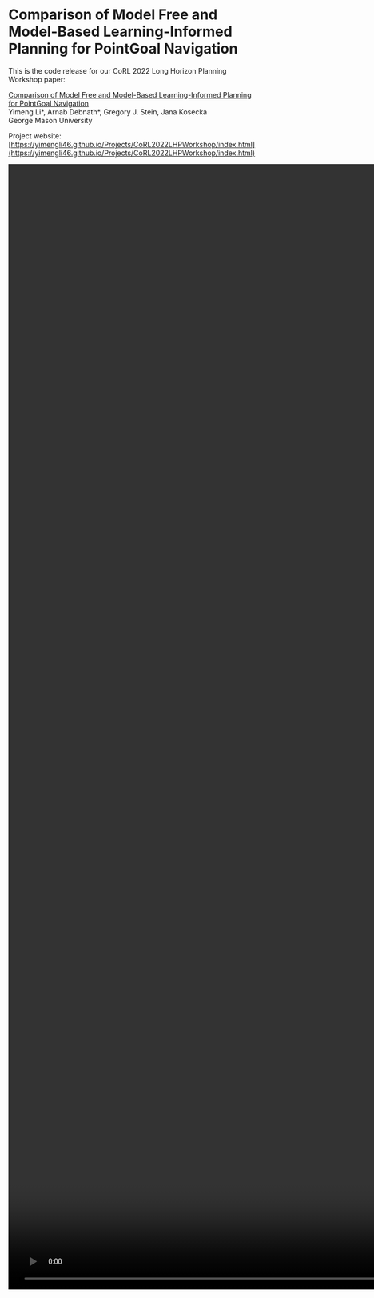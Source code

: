 # Comparison of Model Free and Model-Based Learning-Informed Planning for PointGoal Navigation
This is the code release for our CoRL 2022 Long Horizon Planning Workshop paper:

[Comparison of Model Free and Model-Based Learning-Informed Planning for PointGoal Navigation](https://arxiv.org/pdf/2212.08801.pdf)<br/>
Yimeng Li*, Arnab Debnath*, Gregory J. Stein, Jana Kosecka<br/>
George Mason University

Project website: [https://yimengli46.github.io/Projects/CoRL2022LHPWorkshop/index.html](https://yimengli46.github.io/Projects/CoRL2022LHPWorkshop/index.html)

<video src='Figs/DP_YFu_merge.mp4' width=4500/>

```bibtex
@inproceedings{li2022comparison,
  title={Comparison of Model Free and Model-Based Learning-Informed Planning for PointGoal Navigation},
  author={Li, Yimeng and Debnath, Arnab and Stein, Gregory J and Kosecka, Jana},
  booktitle={CoRL 2022 Workshop on Learning, Perception, and Abstraction for Long-Horizon Planning}
}
```

### Installation
```
git clone --branch main https://github.com/yimengli46/bellman_point_goal.git
cd  bellman_point_goal
mkdir output
```
### Dependencies
We use `python==3.7.4`.  
We recommend using a conda environment.  
```
conda create --name lsp_habitat python=3.7.4
source activate lsp_habitat
```
You can install Habitat-Lab and Habitat-Sim following guidance from [here](https://github.com/facebookresearch/habitat-lab "here").  
We recommend to install Habitat-Lab and Habitat-Sim from the source code.  
We use `habitat==0.2.1` and `habitat_sim==0.2.1`.  
Use the following commands to set it up:  
```
# install habitat-lab
git clone --branch stable https://github.com/facebookresearch/habitat-lab.git
cd habitat-lab
git checkout tags/v0.2.1
pip install -e .

# install habitat-sim
git clone --recurse --branch stable https://github.com/facebookresearch/habitat-sim.git
cd habitat-sim
pip install -r requirements.txt
sudo apt-get update || true
# These are fairly ubiquitous packages and your system likely has them already,
# but if not, let's get the essentials for EGL support:
sudo apt-get install -y --no-install-recommends \
     libjpeg-dev libglm-dev libgl1-mesa-glx libegl1-mesa-dev mesa-utils xorg-dev freeglut3-dev
git checkout tags/v0.2.1
python setup.py install --with-cuda
```
You also need to install the dependencies:  
```
habitat==0.2.1
habitat-sim==0.2.1
torch==1.8.0
torchvision==0.9.0
matplotlib==3.3.4
networkx==2.6.3
scikit-fmm==2022.3.26
scikit-image
sknw
tensorboardX
```
To install lsp-accel, change `line 30` of `lsp_accel/CMakeLists.txt` into where *Eigen* is located.
```
pip install lsp_accel
```

### Dataset Setup
Download *scene* dataset of **Matterport3D(MP3D)** from [here](https://github.com/facebookresearch/habitat-lab/blob/main/DATASETS.md "here").      
Upzip the scene data and put it under `habitat-lab/data/scene_datasets/mp3d`.  
You are also suggested to download *task* dataset of **Point goal Navigation on MP3D** from [here](https://github.com/facebookresearch/habitat-lab/blob/main/DATASETS.md "here")  
Unzip the episode data and put it under `habitat-lab/data/datasets/pointnav/mp3d`.  
Create softlinks to the data.  
```
cd  bellman_point_goal
ln -s habitat-lab/data data
```
The code requires the datasets in data folder in the following format:
```
habitat-lab/data
                /datasets/pointnav/mp3d/v1
                                        /train
                                        /val
                                        /test
                scene_datasets/mp3d
                                    /1LXtFkjw3qL
                                    /1pXnuDYAj8r
                                    /....
```

### How to Run?
The code can do  
(a) Point Goal Navigation on MP3D test episodes.   
All the parameters are controlled by the configuration file `core/config.py`.   
Please create a new configuration file when you initialize a new task and saved in folder `configs`.
##### Exploring the environment
To run the large-scale evaluation, you need to download pre-generated `scene_maps`, `scene_floor_heights` and `large_scale_semantic_maps` from [here](https://drive.google.com/file/d/1uqCL6N2kpOPjvumw-lBQw55bv288qkDx/view?usp=share_link "here").  
Download it, unzip it and put the folders under `bellman_point_goal/output`.  
Then you can start the evaluation.  
For example, if you want to evaluate the optimistic planner on your desktop, use the following command.  
```
python main_eval.py --config='exp_90degree_Optimistic_PCDHEIGHT_MAP_1STEP_500STEPS.yaml'
```
If you have a server with multiple GPUs, use another configuration file.
```
python main_eval_multiprocess.py --config='large_exp_90degree_Optimistic_PCDHEIGHT_MAP_1STEP_500STEPS.yaml'
```


